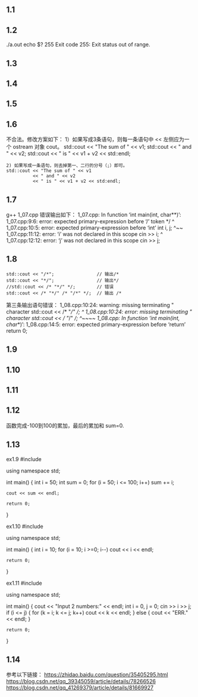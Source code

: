 ## 1.1

## 1.2

./a.out
echo $?
255
Exit code 255: Exit status out of range.

## 1.3

## 1.4

## 1.5

## 1.6

不合法。修改方案如下：
    1）如果写成3条语句，则每一条语句中 << 左侧应为一个 ostream 对象 cout。
    std::cout << "The sum of " << v1;
    std::cout << " and " << v2;
    std::cout << " is " << v1 + v2 << std::endl;

    2) 如果写成一条语句，则去掉第一、二行的分号（;）即可。
    std::cout << "The sum of " << v1
              << " and " << v2
              << " is " << v1 + v2 << std:endl;

## 1.7

g++ 1_07.cpp
错误输出如下：
1_07.cpp: In function ‘int main(int, char**)’:
1_07.cpp:9:6: error: expected primary-expression before ‘/’ token
     */
      ^
1_07.cpp:10:5: error: expected primary-expression before ‘int’
     int i, j;
     ^~~
1_07.cpp:11:12: error: ‘i’ was not declared in this scope
     cin >> i;
            ^
1_07.cpp:12:12: error: ‘j’ was not declared in this scope
     cin >> j;

## 1.8
    std::cout << "/*";                // 输出/*
    std::cout << "*/";                // 输出*/
    //std::cout << /* "*/" */;        // 错误
    std::cout << /* "*/" /* "/*" */;  // 输出 /* 

第三条输出语句错误：
1_08.cpp:10:24: warning: missing terminating " character
     std::cout << /* "*/" */;
                        ^
1_08.cpp:10:24: error: missing terminating " character
     std::cout << /* "*/" */;
                        ^~~~~
1_08.cpp: In function ‘int main(int, char**)’:
1_08.cpp:14:5: error: expected primary-expression before ‘return’
     return 0;

## 1.9

## 1.10

## 1.11

## 1.12

函数完成-100到100的累加，最后的累加和 sum=0.

## 1.13

ex1.9
#include <iostream>

using namespace std;

int main()
{
    int i = 50;
    int sum = 0;
    for (i = 50; i <= 100; i++)
        sum += i;

    cout << sum << endl;

    return 0;
}

ex1.10
#include <iostream>

using namespace std;

int main()
{
    int i = 10;
    for (i = 10; i >=0; i--)
        cout << i << endl;

    return 0;
}

ex1.11
#include <iostream>

using namespace std;

int main()
{
    cout << "Input 2 numbers:" << endl;
    int i = 0, j = 0;
    cin >> i >> j;
    if (i <= j)
    {
        for (k = i; k <= j; k++)
            cout << k << endl;
    }
    else
    {
        cout << "ERR." << endl;
    }
    
    return 0;
}

## 1.14

参考以下链接：
https://zhidao.baidu.com/question/35405295.html
https://blog.csdn.net/qq_39345059/article/details/78266526
https://blog.csdn.net/qq_41269379/article/details/81669927